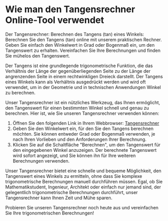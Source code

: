 Wie man den Tangensrechner Online-Tool verwendet
================================================

Der Tangensrechner: Berechnen des Tangens (tan) eines Winkels: Berechnen Sie den Tangens (tan) online mit unserem praktischen Rechner. Geben Sie einfach den Winkelwert in Grad oder Bogenmaß ein, um den Tangenswert zu erhalten. Vereinfachen Sie Ihre Berechnungen und finden Sie mühelos den Tangenswert.

Der Tangens ist eine grundlegende trigonometrische Funktion, die das Verhältnis der Länge der gegenüberliegenden Seite zu der Länge der angrenzenden Seite in einem rechtwinkligen Dreieck darstellt. Der Tangens eines Winkels kann als Verhältnis ausgedrückt werden und wird oft verwendet, um in der Geometrie und in technischen Anwendungen Winkel zu berechnen.

Unser Tangensrechner ist ein nützliches Werkzeug, das Ihnen ermöglicht, den Tangenswert für einen bestimmten Winkel schnell und genau zu berechnen. Hier ist, wie Sie unseren Tangensrechner verwenden können:

1. Öffnen Sie den folgenden Link in Ihrem Webbrowser: [Tangensrechner](https://www.onlinecalculatorsfree.com/de/math/tan-calculator.html)
2. Geben Sie den Winkelwert ein, für den Sie den Tangens berechnen möchten. Sie können entweder Grad oder Bogenmaß verwenden, je nach Ihren Vorlieben und den Anforderungen Ihrer Berechnung.
3. Klicken Sie auf die Schaltfläche "Berechnen", um den Tangenswert für den eingegebenen Winkel anzuzeigen. Der berechnete Tangenswert wird sofort angezeigt, und Sie können ihn für Ihre weiteren Berechnungen verwenden.

Unser Tangensrechner bietet eine schnelle und bequeme Möglichkeit, den Tangenswert eines Winkels zu ermitteln, ohne dass Sie komplexe trigonometrische Berechnungen manuell durchführen müssen. Egal, ob Sie Mathematikstudent, Ingenieur, Architekt oder einfach nur jemand sind, der gelegentlich trigonometrische Berechnungen durchführt, unser Tangensrechner kann Ihnen Zeit und Mühe sparen.

Probieren Sie unseren Tangensrechner noch heute aus und vereinfachen Sie Ihre trigonometrischen Berechnungen!